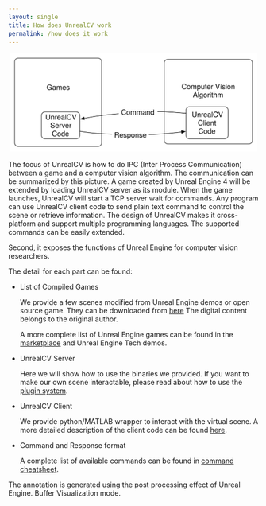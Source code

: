 ```yaml
---
layout: single
title: How does UnrealCV work
permalink: /how_does_it_work
---
```


<center>
<img width="500px" src="images/pipeline.svg" alt="pipeline" class="center-block"/>
</center>

The focus of UnrealCV is how to do IPC (Inter Process Communication) between a game and a computer vision algorithm. The communication can be summarized by this picture. A game created by Unreal Engine 4 will be extended by loading UnrealCV server as its module. When the game launches, UnrealCV will start a TCP server wait for commands. Any program can use UnrealCV client code to send plain text command to control the scene or retrieve information. The design of UnrealCV makes it cross-platform and support multiple programming languages. The supported commands can be easily extended.

Second, it exposes the functions of Unreal Engine for computer vision researchers.

The detail for each part can be found:

- List of Compiled Games <!-- create a model zoo for it -->

  We provide a few scenes modified from Unreal Engine demos or open source game. They can be downloaded from [here](model_zoo.html)  The digital content belongs to the original author.

  A more complete list of Unreal Engine games can be found in the [marketplace]() and Unreal Engine Tech demos.

- UnrealCV Server

  Here we will show how to use the binaries we provided. If you want to make our own scene interactable, please read about how to use the [plugin system](server.html).    

- UnrealCV Client

  We provide python/MATLAB wrapper to interact with the virtual scene. A more detailed description of the client code can be found [here](client.html).

- Command and Response format

  A complete list of available commands can be found in [command cheatsheet](commands.html).


The annotation is generated using the post processing effect of Unreal Engine. Buffer Visualization mode.
